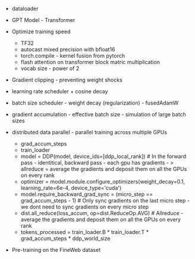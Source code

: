 - dataloader
- GPT Model - Transformer
- Optimize training speed
  - TF32
  - autocast mixed precision with bfloat16
  - torch.compile - kernel fusion from pytorch
  - flash attention on transformer block matric multiplication
  - vocab size - power of 2

- Gradient clipping - preventing weight shocks
- learning rate scheduler + cosine decay
- batch size scheduler - weight decay (regularization) - fusedAdamW
- gradient accumulation - effective batch size - simulation of large batch sizes
- distributed data parallel - parallel training across multiple GPUs
   - grad_accum_steps
   - train_loader
   - model = DDP(model, device_ids=[ddp_local_rank])  # In the forward pass - identitical, backward pass - each gpu has gradients - > allreduce = average the gradients and deposit them on all the GPUs on every rank
   - optimizer = model.module.configure_optimizers(weight_decay=0.1, learning_rate=6e-4, device_type='cuda')
   - model.require_backward_grad_sync = (micro_step == grad_accum_steps - 1)  # Only sync gradients on the last micro step - we dont need to sync gradients on every micro step
   - dist.all_reduce(loss_accum, op=dist.ReduceOp.AVG)  # Allreduce - average the gradients and deposit them on all the GPUs on every rank
   - tokens_processed = train_loader.B * train_loader.T * grad_accum_steps * ddp_world_size

- Pre-training on the FineWeb dataset


